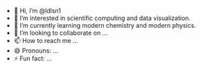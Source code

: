 - 👋 Hi, I’m @ldlsn1
- 👀 I’m interested in scientific computing and data visualization.
- 🌱 I’m currently learning modern chemistry and modern physics.
- 💞️ I’m looking to collaborate on ...
- 📫 How to reach me ...
- 😄 Pronouns: ...
- ⚡ Fun fact: ...

<!---
ldlsn1/ldlsn1 is a ✨ special ✨ repository because its `README.md` (this file) appears on your GitHub profile.
You can click the Preview link to take a look at your changes.
--->
